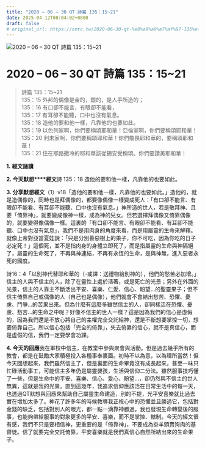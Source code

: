```yaml
---
title: "2020 – 06 – 30 QT 詩篇 135：15~21"
date: 2025-04-12T00:04:02+0800
draft: false
# original_url: https://cmtc.tw/2020-06-30-qt-%e8%a9%a9%e7%af%87-135%ef%bc%9a1521
---
```


![2020 – 06 – 30 QT 詩篇 135：15~21](/images/qt.jpg   "2020 – 06 – 30 QT 詩篇 135：15~21")

# 2020 – 06 – 30 QT 詩篇 135：15~21

> 詩篇 135：15~21  
> 135：15 外邦的偶像是金的，銀的，是人手所造的；  
> 135：16 有口卻不能言，有眼卻不能看，  
> 135：17 有耳卻不能聽，口中也沒有氣息。  
> 135：18 造他的要和他一樣，凡靠他的也要如此。  
> 135：19 以色列家啊，你們要稱頌耶和華！亞倫家啊，你們要稱頌耶和華！  
> 135：20 利未家啊，你們要稱頌耶和華！你們敬畏耶和華的，要稱頌耶和華！  
> 135：21 住在耶路撒冷的耶和華該從錫安受稱頌。你們要讚美耶和華！

**1.** **經文誦讀**

**2. 今天默想****經文**詩 135：18 造他的要和他一樣，凡靠他的也要如此。

**3. 分享默想經文**（1）v18「造他的要和他一樣，凡靠他的也要如此。」造他的，就是造偶像的，同時也是拜偶像的，都要像偶像一樣變成死人：「有口卻不能言、有眼卻不能看、有耳卻不能聽、口中也沒有氣息。」神所造的世人，若是敬拜神、且要「倚靠神」，就要變成像神一樣，成為神的兒女。但若選擇拜偶像又倚靠偶像的，就要變得像偶像一樣。這裏的「有口卻不能言、有眼卻不能看、有耳卻不能聽、口中也沒有氣息」，我們不是用肉身的角度來看，而是用屬靈的生命來解釋。就像上帝對亞當夏娃說：「只是分別善惡樹上的果子，你不可吃，因為你吃的日子必定死！」這個死，並不是指肉身的身體立即死了，而是指屬靈的生命與神隔絕了，屬靈的生命死了，不再與神連結，不再有永恆的生命，是與神無，進入惡者永死的國度。

詩16：4「以別神代替耶和華的（-或譯：送禮物給別神的），他們的愁苦必加增。」信主的人與不信主的人，除了在靈性上處於活著，或是死亡的光景；另外在外面的光景，信主的人靠主不斷活出平安、喜樂、仁愛、信心、盼望…的聖靈果子；但不信主倚靠自己或偶像的人（自己也是偶像），他們就會不會結出愁苦、恐懼、憂慮、鬥爭…的苦果出來。但為什麼有這麼多雖然信主的人，卻同樣活在恐懼、憂慮、愁苦…的生命之中呢？好像不信主的世人一樣？這是因為我們的信心是虛假的，因為我們還是不放心將自己的主權完全交託給神，還是不斷想要掌控一切，想要倚靠自己。所以信心包括「完全的倚靠」，失去倚靠的信心，就不是真信心，而是虛假的信，我們一定要學會功課。

**4. 今天的回應**我在軍校中信主，在教堂中參與聚會與活動。但是過去幾乎所有的教會，都是在鼓勵大家積極投入各種事奉裏面。初時不以為意，以為理所當然！但今天回想起來，我們雖然信主了，但是裏面的生命畢竟沒有成長起來，甚至一味只忙碌活動事工，可能信主多年仍是屬靈嬰孩，生活與信仰二分法。雖然服事技巧懂了一些，但是生命中的平安、喜樂、信心、愛心、盼望…，卻仍然與不信主的世人無異，這就是我的光景。直到這幾年，我追求信仰應該活在日常生活中的每一天，也透過QT默想與回應來幫助自己屬靈生命建造，別的不提，光平安喜樂就比過去實在增加太多了。神花了許多年的時候教導我正視心中的恐懼並且勝過它，包括對金錢的缺乏，包括對別人的眼光，都一點一滴靠神勝過。我也發現生命轉變後的服事，也能夠帶給服事的對象更多的平安、喜樂，而不是掌控、轄制。今天的經文很有感，我們不只是要相信神，更重要的是「倚靠神」，不要成為掛羊頭賣狗肉的基督徒。信了就要完全交託倚靠，平安喜樂就是我們真信心自然所結出來的生命果子。